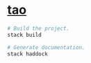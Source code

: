 # [tao][]

``` sh
# Build the project.
stack build

# Generate documentation.
stack haddock
```

[tao]: https://github.com/jship/tao
